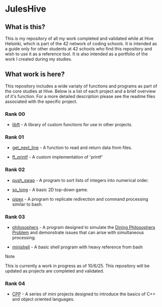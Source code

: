 # JulesHive

## What is this?

This is my repository of all my work completed and validated while at Hive Helsinki, which is part of the 42 network of coding schools. It is intended as a guide only for other students at 42 schools who find this repository and wish to use it as a reference tool. It is also intended as a portfolio of the work I created during my studies.

## What work is here?

This repository includes a wide variaty of functions and programs as part of the core studies at Hive. Below is a list of each project and a brief overview of it's function. For a more detailed description please see the readme files associated with the specific project. 

### Rank 00

- [libft](https://github.com/Jules478/JulesHive/tree/main/libft) - A library of custom functions for use in other projects.

### Rank 01

- [get_next_line](https://github.com/Jules478/JulesHive/tree/main/get_next_line) - A function to read and return data from files.

- [ft_printf](https://github.com/Jules478/JulesHive/tree/main/ft_printf) - A custom implementation of 'printf'

### Rank 02

- [push_swap](https://github.com/Jules478/JulesHive/tree/main/push_swap) - A program to sort lists of integers into numerical order.

- [so_long](https://github.com/Jules478/JulesHive/tree/main/so_long) - A basic 2D top-down game.

- [pipex](https://github.com/Jules478/JulesHive/tree/main/pipex) - A program to replicate redirection and command processing similar to bash.

### Rank 03

- [philosophers](https://github.com/Jules478/JulesHive/tree/main/philosophers/philo) - A program designed to simulate the [Dining Philosophers Problem](https://en.wikipedia.org/wiki/Dining_philosophers_problem) and demonstrate issues that can arise with simultaneous processing.

- [minishell](https://github.com/Jules478/JulesHive/tree/main/minishell) - A basic shell program with heavy reference from bash

> [!NOTE]
> This is currently a work in progress as of 10/6/25. This repository will be updated as projects are completed and validated. 

### Rank 04

- [CPP](https://github.com/Jules478/JulesHive/tree/main/CPP) - A series of mini projects designed to introduce the basics of C++ and object oriented languages.